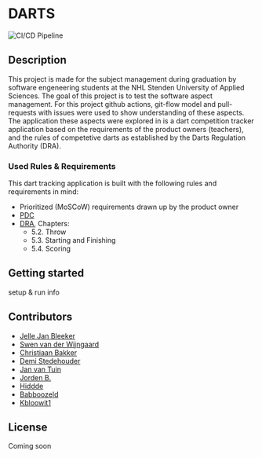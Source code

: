 # DARTS
![CI/CD Pipeline](https://github.com/snellejelle99/DARTS/workflows/CI/CD%20Pipeline/badge.svg)

## Description
This project is made for the subject management during graduation by software engeneering students at the NHL Stenden University of Applied Sciences. 
The goal of this project is to test the software aspect management. 
For this project github actions, git-flow model and pull-requests with issues were used to show understanding of these aspects. 
The application these aspects were explored in is a dart competition tracker application based on the requirements of the product owners (teachers), and the rules of competetive darts as established by the Darts Regulation Authority (DRA).

### Used Rules & Requirements
This dart tracking application is built with the following rules and requirements in mind:
- Prioritized (MoSCoW) requirements drawn up by the product owner 
- [PDC](https://www.pdc.tv/players/rules-darts)
- [DRA](http://www.thedra.co.uk/wp-content/uploads/2015/01/DRA-Rules-final-140115.pdf), Chapters:
  - 5.2. Throw
  - 5.3. Starting and Finishing 
  - 5.4. Scoring

## Getting started

setup & run info

## Contributors
- [Jelle Jan Bleeker](https://github.com/snellejelle99)
- [Swen van der Wijngaard](https://github.com/SwenvdWijngaard)
- [Christiaan Bakker](https://github.com/skiephole)
- [Demi Stedehouder](https://github.com/demistedehouder)
- [Jan van Tuin](https://github.com/Janvdtuin)
- [Jorden B.](https://github.com/jorden-b)
- [Hiddde](https://github.com/hiddedv9)
- [Babboozeld](https://github.com/Babboozeld)
- [Kbloowit1](https://github.com/Kbloowit1)

## License
Coming soon
